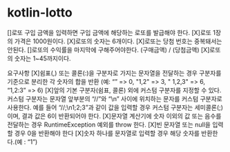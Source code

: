 # kotlin-lotto

[]로또 구입 금액을 입력하면 구입 금액에 해당하는 로또를 발급해야 한다.
[X]로또 1장의 가격은 1000원이다.
[X]로또의 숫자는 6개이다.
[X]로또는 당첨 번호는 중복돼서는 안된다.
[]로또의 수익률을 마지막에 구해주어야한다. (구매금액) / (당첨금액)
[X]로또의 숫자는 1~45까지이다.

요구사항
[X]쉼표(,) 또는 콜론(:)을 구분자로 가지는 문자열을 전달하는 경우 구분자를 기준으로 분리한 각 숫자의 합을 반환 (예: “” => 0, "1,2" => 3, "
1,2,3" => 6, “1,2:3” => 6)
[X]앞의 기본 구분자(쉼표, 콜론) 외에 커스텀 구분자를 지정할 수 있다. 커스텀 구분자는 문자열 앞부분의 “//”와 “\n” 사이에 위치하는 문자를 커스텀 구분자로 사용한다.
예를 들어 “//;\n1;2;3”과 같이 값을 입력할 경우 커스텀 구분자는 세미콜론(;)이며, 결과 값은 6이 반환되어야 한다.
[X]문자열 계산기에 숫자 이외의 값 또는 음수를 전달하는 경우 RuntimeException 예외를 throw 한다.
[X]빈 문자열 또는 null을 입력할 경우 0을 반환해야 한다
[X]숫자 하나를 문자열로 입력할 경우 해당 숫자를 반환한다.(예 : “1”)